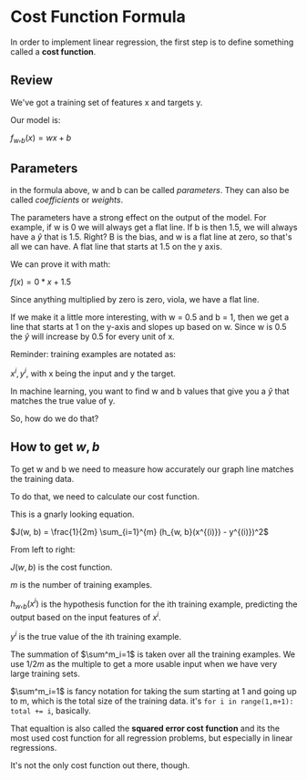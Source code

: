 # Cost Function Formula

In order to implement linear regression, the first step is to define something called a **cost function**.

## Review

We've got a training set of features x and targets y.

Our model is:

$f_w,_b(x)=wx+b$

## Parameters

in the formula above, w and b can be called *parameters*. They can also be called *coefficients* or *weights*.

The parameters have a strong effect on the output of the model. For example, if w is 0 we will always get a flat line. If b is then 1.5, we will always have a $\hat y$ that is 1.5. Right? B is the bias, and w is a flat line at zero, so that's all we can have. A flat line that starts at 1.5 on the y axis. 

We can prove it with math:

$f(x) = 0 * x + 1.5$

Since anything multiplied by zero is zero, viola, we have a flat line.

If we make it a little more interesting, with w = 0.5 and b = 1, then we get a line that starts at 1 on the y-axis and slopes up based on w. Since w is 0.5 the $\hat y$ will increase by 0.5 for every unit of x. 

Reminder: training examples are notated as:

$x^i, y^i$, with x being the input and y the target.

In machine learning, you want to find w and b values that give you a $\hat y$ that matches the true value of y. 

So, how do we do that?

## How to get $w,b$

To get w and b we need to measure how accurately our graph line matches the training data. 

To do that, we need to calculate our cost function. 

This is a gnarly looking equation. 

$J(w, b) = \frac{1}{2m} \sum_{i=1}^{m} (h_{w, b}(x^{(i)}) - y^{(i)})^2$

From left to right:

$J(w,b)$ is the cost function.

$m$ is the number of training examples.

$h_w,_b(x^i)$ is the hypothesis function for the ith training example, predicting the output based on the input features of $x^i$. 

$y^i$ is the true value of the ith training example.

The summation of $\sum^m_i=1$ is taken over all the training examples. We use $1/2m$ as the multiple to get a more usable input when we have very large training sets. 

 $\sum^m_i=1$ is fancy notation for taking the sum starting at 1 and going up to m, which is the total size of the training data. it's `for i in range(1,m+1): total += i`, basically.

That equaltion is also called the **squared error cost function** and its the most used cost function for all regression problems, but especially in linear regressions. 

It's not the only cost function out there, though.


